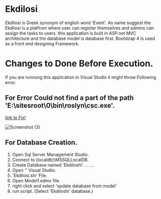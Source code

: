 # Ekdilosi
Ekdilosi is Greek synonym of english word 'Event'. As name suggest the Ekdilosi is a platfrom where user can register themselves and admins can assign the tasks to users.
this application is built in  ASP.net MVC architecture and the database model is database first.
Bootstrap 4 is used as a front end designing Framework.

# Changes to Done Before Execution.
If you are runnung this application in Visual Studio it might throw Following error.

## For Error **Could not find a part of the path 'E:\sitesroot\0\bin\roslyn\csc.exe'.** 

[link to Fix!](https://docs.microsoft.com/en-us/archive/blogs/jpsanders/error-could-not-find-a-part-of-the-path-esitesroot0binroslyncsc-exe)

![Screenshot (3)](https://user-images.githubusercontent.com/60167341/73818658-dac2cf00-4813-11ea-9ac1-e9142ae1708b.png)

## For Database Creation.
1. Open Sql Server Management Studio.
2. Connect to (localdb)\MSSQLLocalDB.
3. Create Database named 'Ekdiloshi'.
...
...
4. Open ''  Visual Studio.
5. 'Ekdilosi.sln' File.
6. Open Model1.edmx file.
7. right click and select 'update database from model' 
8. run script. (Select 'Ekdiloshi' database.)



